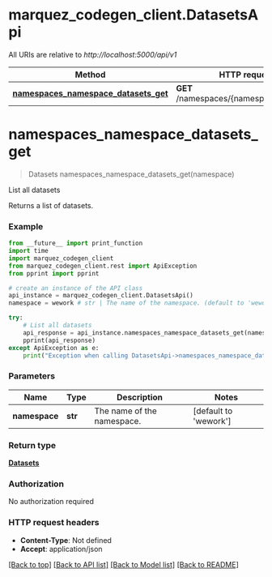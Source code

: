# marquez_codegen_client.DatasetsApi

All URIs are relative to *http://localhost:5000/api/v1*

Method | HTTP request | Description
------------- | ------------- | -------------
[**namespaces_namespace_datasets_get**](DatasetsApi.md#namespaces_namespace_datasets_get) | **GET** /namespaces/{namespace}/datasets | List all datasets


# **namespaces_namespace_datasets_get**
> Datasets namespaces_namespace_datasets_get(namespace)

List all datasets

Returns a list of datasets.

### Example
```python
from __future__ import print_function
import time
import marquez_codegen_client
from marquez_codegen_client.rest import ApiException
from pprint import pprint

# create an instance of the API class
api_instance = marquez_codegen_client.DatasetsApi()
namespace = wework # str | The name of the namespace. (default to 'wework')

try:
    # List all datasets
    api_response = api_instance.namespaces_namespace_datasets_get(namespace)
    pprint(api_response)
except ApiException as e:
    print("Exception when calling DatasetsApi->namespaces_namespace_datasets_get: %s\n" % e)
```

### Parameters

Name | Type | Description  | Notes
------------- | ------------- | ------------- | -------------
 **namespace** | **str**| The name of the namespace. | [default to &#39;wework&#39;]

### Return type

[**Datasets**](Datasets.md)

### Authorization

No authorization required

### HTTP request headers

 - **Content-Type**: Not defined
 - **Accept**: application/json

[[Back to top]](#) [[Back to API list]](../README.md#documentation-for-api-endpoints) [[Back to Model list]](../README.md#documentation-for-models) [[Back to README]](../README.md)

